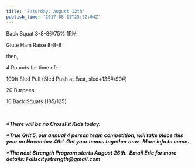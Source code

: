 ```yaml
---
title: 'Saturday, August 12th'
publish_time: '2017-08-11T23:52:04Z'
---
```


Back Squat 8-8-8\@75% 1RM

Glute Ham Raise 8-8-8

then,

4 Rounds for time of:

100ft Sled Pull (Sled Push at East, sled+135\#/90\#)

20 Burpees

10 Back Squats (185/125)

 

***\*There will be no CrossFit Kids today.***

***\*True Grit 5, our annual 4 person team competition, will take place
this year on November 4th!  Get your teams together now.  More info to
come.***

***\*The next Strength Program starts August 26th.  Email Eric for more
details: Fallscitystrength\@gmail.com***
